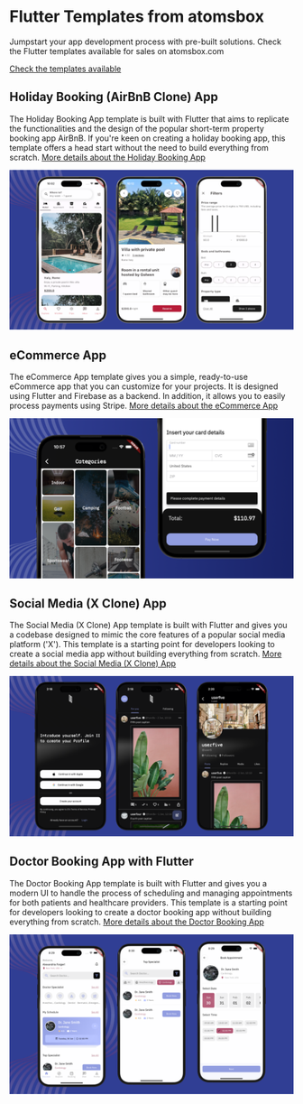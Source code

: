 # Flutter Templates from atomsbox
Jumpstart your app development process with pre-built solutions. Check the Flutter templates available for sales on atomsbox.com

[Check the templates available](https://www.atomsbox.com/templates)


## Holiday Booking (AirBnB Clone) App
The Holiday Booking App template is built with Flutter that aims to replicate the functionalities and the design of the popular short-term property booking app AirBnB. If you're keen on creating a holiday booking app, this template offers a head start without the need to build everything from scratch.
[More details about the Holiday Booking App](https://www.atomsbox.com/templates/wanderly)

![Hero](screenshots/holiday-booking-app.png)<br />


## eCommerce App 
The eCommerce App template gives you a simple, ready-to-use eCommerce app that you can customize for your projects. It is designed using Flutter and Firebase as a backend. In addition, it allows you to easily process payments using Stripe.
[More details about the eCommerce App](https://www.atomsbox.com/templates/dyna-mart)

![Hero](screenshots/ecommerce.png) <br />


## Social Media (X Clone) App
The Social Media (X Clone) App template is built with Flutter and gives you a codebase designed to mimic the core features of a popular social media platform ('X'). This template is a starting point for developers looking to create a social media app without building everything from scratch.
[More details about the Social Media (X Clone) App](https://www.atomsbox.com/templates/vibe)

![Hero](screenshots/social_media_app.png)<br />


## Doctor Booking App with Flutter
The Doctor Booking App template is built with Flutter and gives you a modern UI to handle the process of scheduling and managing appointments for both patients and healthcare providers. This template is a starting point for developers looking to create a doctor booking app without building everything from scratch.
[More details about the Doctor Booking App](https://www.atomsbox.com/templates/doc-finder)

![Hero](screenshots/doctor_booking_app.png)

